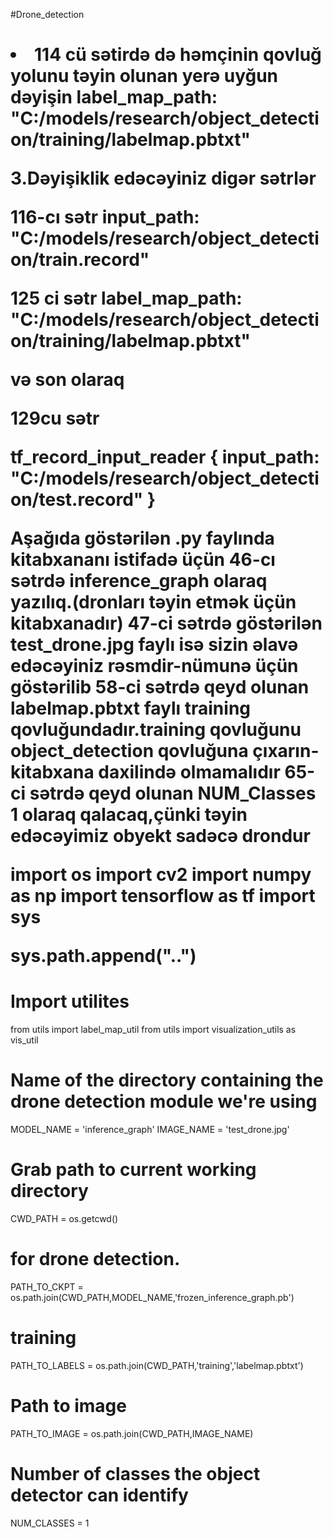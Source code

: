 

#Drone_detection
<h1
kitabxananı istifadə etməmişdən öncə pipeline.config faylını notepad++ ilə açın və aşağıdakı sətirlərdə dəyişiklik edin
1. 109 cu sətrdə qeyd olunan fine_tune_checkpoint: "C:/models/research/object_detection/faster_rcnn_inception_v2_coco_2018_01_28/model.ckpt"
qovluğ yolunu tensorflo yüklədiyiniz ünvanla eyniləşdirin.yuxarıdakı sətirdə C:/models/research/object_detection 
-şəxsi kompyuterimdə C-yə yüklədiyim üçün nümunə olaraq göstərmişəm.

2. 114 cü sətirdə də həmçinin qovluğ yolunu təyin olunan yerə uyğun dəyişin
label_map_path: "C:/models/research/object_detection/training/labelmap.pbtxt"

3.Dəyişiklik edəcəyiniz digər sətrlər

116-cı sətr   input_path: "C:/models/research/object_detection/train.record"

125 ci sətr   label_map_path: "C:/models/research/object_detection/training/labelmap.pbtxt"

və son olaraq 

129cu sətr

tf_record_input_reader {
    input_path: "C:/models/research/object_detection/test.record"
  }






Aşağıda göstərilən .py faylında kitabxananı istifadə üçün 46-cı sətrdə inference_graph olaraq yazılıq.(dronları təyin etmək üçün kitabxanadır)
47-ci sətrdə göstərilən test_drone.jpg faylı isə sizin əlavə edəcəyiniz rəsmdir-nümunə üçün göstərilib
58-ci sətrdə qeyd olunan labelmap.pbtxt faylı training qovluğundadır.training qovluğunu object_detection qovluğuna çıxarın-kitabxana daxilində olmamalıdır
65-ci sətrdə qeyd olunan NUM_Classes 1 olaraq qalacaq,çünki təyin edəcəyimiz obyekt sadəcə drondur

import os
import cv2
import numpy as np
import tensorflow as tf
import sys


sys.path.append("..")

# Import utilites
from utils import label_map_util
from utils import visualization_utils as vis_util

# Name of the directory containing the drone detection module we're using
MODEL_NAME = 'inference_graph' 
IMAGE_NAME = 'test_drone.jpg'

# Grab path to current working directory
CWD_PATH = os.getcwd()


# for drone detection.
PATH_TO_CKPT = os.path.join(CWD_PATH,MODEL_NAME,'frozen_inference_graph.pb')
</h1>


# training 
PATH_TO_LABELS = os.path.join(CWD_PATH,'training','labelmap.pbtxt')

# Path to image
PATH_TO_IMAGE = os.path.join(CWD_PATH,IMAGE_NAME)

# Number of classes the object detector can identify
NUM_CLASSES = 1

</p>
